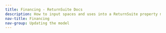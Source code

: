 ```yaml
---
title: Financing - ReturnSuite Docs
description: How to input spaces and uses into a ReturnSuite property model.
nav-title: Financing
nav-group: Updating the model
---
```

